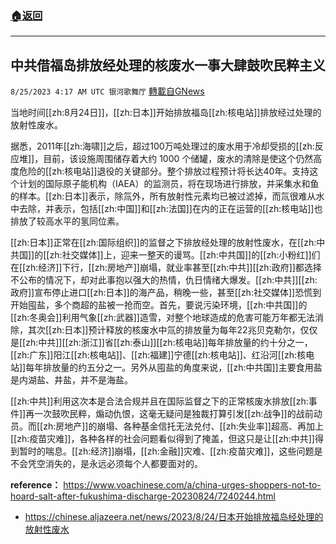 ###  [:house:返回](README.md)
---


## 中共借福岛排放经处理的核废水一事大肆鼓吹民粹主义
`8/25/2023 4:17 AM UTC 银河歌舞厅` [轉載自GNews](https://gnews.org/articles/1595681)

当地时间[[zh:8月24日]]，[[zh:日本]]开始排放福岛[[zh:核电站]]排放经过处理的放射性废水。

据悉，2011年[[zh:海啸]]之后，超过100万吨处理过的废水用于冷却受损的[[zh:反应堆]]，目前，该设施周围储存着大约 1000 个储罐，废水的清除是使这个仍然高度危险的[[zh:核电站]]退役的关键部分。整个排放过程预计将长达40年。支持这个计划的国际原子能机构（IAEA）的监测员，将在现场进行排放，并采集水和鱼的样本。[[zh:日本]]表示，除氚外，所有放射性元素均已被过滤掉，而氚很难从水中去除，并表示，包括[[zh:中国]]和[[zh:法国]]在内的正在运营的[[zh:核电站]]也排放了较高水平的氢同位素。

[[zh:日本]]正常在[[zh:国际组织]]的监督之下排放经处理的放射性废水，在[[zh:中共国]]的[[zh:社交媒体]]上，迎来一整天的谩骂。[[zh:中共国]]的[[zh:小粉红]]们在[[zh:经济]]下行，[[zh:房地产]]崩塌，就业率甚至[[zh:中共]][[zh:政府]]都选择不公布的情况下，却对此事抱以强大的热情，仇日情绪大爆发。[[zh:中共]][[zh:政府]]宣布停止进口[[zh:日本]]的海产品，稍晚一些，甚至[[zh:社交媒体]]恐慌到开始囤盐，多个商超的盐被一抢而空。首先，要说污染环境，[[zh:中共国]]的[[zh:冬奥会]]利用气象[[zh:武器]]造雪，对整个地球造成的危害可能万年都无法消除，其次[[zh:日本]]预计释放的核废水中氚的排放量为每年22兆贝克勒尔，仅仅是[[zh:中共]][[zh:浙江]]省[[zh:泰山]][[zh:核电站]]每年排放量的约十分之一，[[zh:广东]]阳江[[zh:核电站]]、[[zh:福建]]宁德[[zh:核电站]]、红沿河[[zh:核电站]]每年排放量的约五分之一。另外从囤盐的角度来说，[[zh:中共国]]主要食用盐是内湖盐、井盐，并不是海盐。

[[zh:中共]]利用这次本是合法合规并且在国际监督之下的正常核废水排放[[zh:事件]]再一次鼓吹民粹，煽动仇恨，这毫无疑问是独裁打算引发[[zh:战争]]的战前动员。而[[zh:房地产]]的崩塌、各种基金信托无法兑付、[[zh:失业率]]超高、再加上[[zh:疫苗灾难]]，各种各样的社会问题看似得到了掩盖，但这只是让[[zh:中共]]得到暂时的喘息。[[zh:经济]]崩塌，[[zh:金融]]灾难、[[zh:疫苗灾难]]，这些问题是不会凭空消失的，是永远必须每个人都要面对的。


**reference：**
<https://www.voachinese.com/a/china-urges-shoppers-not-to-hoard-salt-after-fukushima-discharge-20230824/7240244.html>
* <https://chinese.aljazeera.net/news/2023/8/24/日本开始排放福岛经处理的放射性废水>
